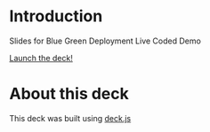 
# Introduction
Slides for Blue Green Deployment Live Coded Demo

[Launch the deck!](https://github.com/pages/rp4fx/blue-green/)

# About this deck
This deck was built using [deck.js](http://imakewebthings.github.com/deck.js)
